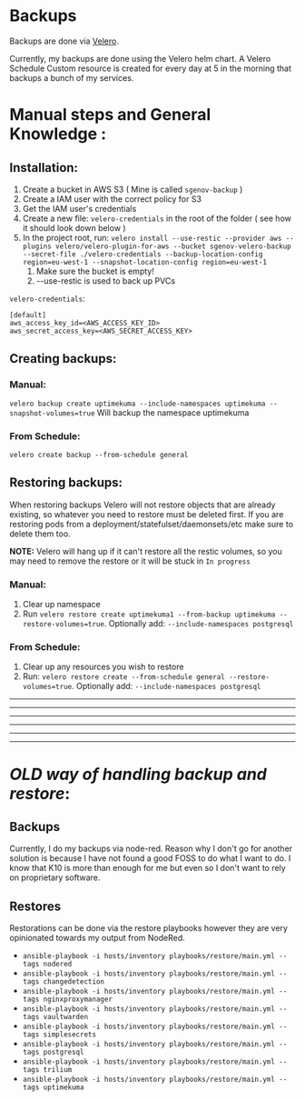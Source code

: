 # Backups

Backups are done via [Velero](https://github.com/vmware-tanzu/velero).

Currently, my backups are done using the Velero helm chart. 
A Velero Schedule Custom resource is created for every day at 5 in the morning that backups a bunch of my services.


# Manual steps and General Knowledge :

## Installation:

1. Create a bucket in AWS S3 ( Mine is called `sgenov-backup` )
2. Create a IAM user with the correct policy for S3
3. Get the IAM user's credentials
4. Create a new file: `velero-credentials` in the root of the folder ( see how it should look down below )
5. In the project root, run: `velero install --use-restic --provider aws --plugins velero/velero-plugin-for-aws --bucket sgenov-velero-backup --secret-file ./velero-credentials --backup-location-config region=eu-west-1 --snapshot-location-config region=eu-west-1`
    1. Make sure the bucket is empty!
    2. --use-restic is used to back up PVCs

`velero-credentials`:
~~~
[default]
aws_access_key_id=<AWS_ACCESS_KEY_ID>
aws_secret_access_key=<AWS_SECRET_ACCESS_KEY>
~~~

## Creating backups:

### Manual:

`velero backup create uptimekuma --include-namespaces uptimekuma --snapshot-volumes=true` Will backup the namespace uptimekuma

### From Schedule:

`velero create backup --from-schedule general`

## Restoring backups:

When restoring backups Velero will not restore objects that are already existing, so whatever you need to restore must be deleted first.
If you are restoring pods from a deployment/statefulset/daemonsets/etc make sure to delete them too. 

**NOTE:** Velero will hang up if it can't restore all the restic volumes, so you may need to remove the restore or it will be stuck in `In progress`

### Manual:

1. Clear up namespace
2. Run `velero restore create uptimekuma1 --from-backup uptimekuma --restore-volumes=true`. Optionally add: `--include-namespaces postgresql`

### From Schedule:

1. Clear up any resources you wish to restore
2. Run: `velero restore create --from-schedule general --restore-volumes=true`. Optionally add: `--include-namespaces postgresql`

***
***
***
***
***
***

# *OLD way of handling backup and restore*:

## Backups

Currently, I do my backups via node-red. Reason why I don't go for another solution is because I have not found a good
FOSS to do what I want to do. I know that K10 is more than enough for me but even so I don't want to rely on proprietary
software.

## Restores

Restorations can be done via the restore playbooks however they are very opinionated towards my output from NodeRed.
* `ansible-playbook -i hosts/inventory playbooks/restore/main.yml --tags nodered`
* `ansible-playbook -i hosts/inventory playbooks/restore/main.yml --tags changedetection`
* `ansible-playbook -i hosts/inventory playbooks/restore/main.yml --tags nginxproxymanager`
* `ansible-playbook -i hosts/inventory playbooks/restore/main.yml --tags vaultwarden`
* `ansible-playbook -i hosts/inventory playbooks/restore/main.yml --tags simplesecrets`
* `ansible-playbook -i hosts/inventory playbooks/restore/main.yml --tags postgresql`
* `ansible-playbook -i hosts/inventory playbooks/restore/main.yml --tags trilium`
* `ansible-playbook -i hosts/inventory playbooks/restore/main.yml --tags uptimekuma`
